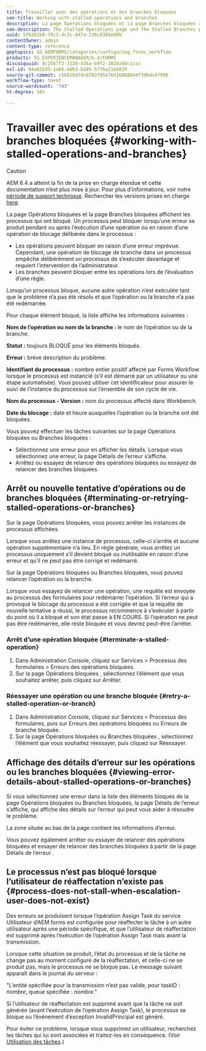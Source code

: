 ```yaml
---
title: Travailler avec des opérations et des branches bloquées
seo-title: Working with stalled operations and branches
description: La page Opérations bloquées et la page Branches bloquées affichent les processus qui ont bloqué.
seo-description: The Stalled Operations page and the Stalled Branches page show the processes that have stalled.
uuid: 5f6202b0-79c2-4c3c-847a-236c0366e60b
contentOwner: admin
content-type: reference
geptopics: SG_AEMFORMS/categories/configuring_forms_workflow
products: SG_EXPERIENCEMANAGER/6.4/FORMS
discoiquuid: 8c2567f3-7220-436a-b9f2-2824a98c1ccc
exl-id: 04a832d5-1ab5-4db3-b185-57fba21eb839
source-git-commit: c5b816d74c6f02f85476d16868844f39b4c47996
workflow-type: tm+mt
source-wordcount: '743'
ht-degree: 16%

---
```


# Travailler avec des opérations et des branches bloquées {#working-with-stalled-operations-and-branches}

>[!CAUTION]
>
>AEM 6.4 a atteint la fin de la prise en charge étendue et cette documentation n’est plus mise à jour. Pour plus d’informations, voir notre [période de support technique](https://helpx.adobe.com/fr/support/programs/eol-matrix.html). Rechercher les versions prises en charge [here](https://experienceleague.adobe.com/docs/?lang=fr).

La page Opérations bloquées et la page Branches bloquées affichent les processus qui ont bloqué. Un processus peut bloquer lorsqu’une erreur se produit pendant ou après l’exécution d’une opération ou en raison d’une opération de blocage délibérée dans le processus :

* Les opérations peuvent bloquer en raison d’une erreur imprévue. Cependant, une opération de blocage de branche dans un processus empêche délibérément un processus de s’exécuter davantage et requiert l’intervention de l’administrateur.
* Les branches peuvent bloquer entre les opérations lors de l’évaluation d’une règle.

Lorsqu’un processus bloque, aucune autre opération n’est exécutée tant que le problème n’a pas été résolu et que l’opération ou la branche n’a pas été redémarrée.

Pour chaque élément bloqué, la liste affiche les informations suivantes :

**Nom de l’opération ou nom de la branche :** le nom de l’opération ou de la branche.

**Statut :** toujours BLOQUÉ pour les éléments bloqués.

**Erreur :** brève description du problème.

**Identifiant du processus :** nombre entier positif affecté par Forms Workflow lorsque le processus est instancié (s’il est démarré par un utilisateur ou une étape automatisée). Vous pouvez utiliser cet identificateur pour assurer le suivi de l’instance du processus sur l’ensemble de son cycle de vie.

**Nom du processus - Version :** nom du processus affecté dans Workbench.

**Date du blocage :** date et heure auxquelles l’opération ou la branche ont été bloquées.

Vous pouvez effectuer les tâches suivantes sur la page Opérations bloquées ou Branches bloquées :

* Sélectionnez une erreur pour en afficher les détails. Lorsque vous sélectionnez une erreur, la page Détails de l’erreur s’affiche.
* Arrêtez ou essayez de relancer des opérations bloquées ou essayez de relancer des branches bloquées.

## Arrêt ou nouvelle tentative d’opérations ou de branches bloquées {#terminating-or-retrying-stalled-operations-or-branches}

Sur la page Opérations bloquées, vous pouvez arrêter les instances de processus affichées.

Lorsque vous arrêtez une instance de processus, celle-ci s’arrête et aucune opération supplémentaire n’a lieu. En règle générale, vous arrêtez un processus uniquement s’il devient bloqué ou inutilisable en raison d’une erreur et qu’il ne peut pas être corrigé et redémarré.

Sur la page Opérations bloquées ou Branches bloquées, vous pouvez relancer l’opération ou la branche.

Lorsque vous essayez de relancer une opération, une requête est envoyée au processus des formulaires pour redémarrer l’opération. Si l’erreur qui a provoqué le blocage du processus a été corrigée et que la requête de nouvelle tentative a réussi, le processus recommence à s’exécuter à partir du point où il a bloqué et son état passe à EN COURS. Si l’opération ne peut pas être redémarrée, elle reste bloquée et vous devrez peut-être l’arrêter.

### Arrêt d’une opération bloquée {#terminate-a-stalled-operation}

1. Dans Administration Console, cliquez sur Services > Processus des formulaires > Erreurs des opérations bloquées.
1. Sur la page Opérations bloquées , sélectionnez l’élément que vous souhaitez arrêter, puis cliquez sur Arrêter.

### Réessayer une opération ou une branche bloquée {#retry-a-stalled-operation-or-branch}

1. Dans Administration Console, cliquez sur Services > Processus des formulaires, puis sur Erreurs des opérations bloquées ou Erreurs de branche bloquée.
1. Sur la page Opérations bloquées ou Branches bloquées , sélectionnez l’élément que vous souhaitez réessayer, puis cliquez sur Réessayer.

## Affichage des détails d’erreur sur les opérations ou les branches bloquées {#viewing-error-details-about-stalled-operations-or-branches}

Si vous sélectionnez une erreur dans la liste des éléments bloqués de la page Opérations bloquées ou Branches bloquées, la page Détails de l’erreur s’affiche, qui affiche des détails sur l’erreur qui peut vous aider à résoudre le problème.

La zone située au bas de la page contient les informations d’erreur.

Vous pouvez également arrêter ou essayer de relancer des opérations bloquées et essayer de relancer des branches bloquées à partir de la page Détails de l’erreur .

## Le processus n’est pas bloqué lorsque l’utilisateur de réaffectation n’existe pas {#process-does-not-stall-when-escalation-user-does-not-exist}

Des erreurs se produisent lorsque l’opération Assign Task du service Utilisateur d’AEM forms est configurée pour réaffecter la tâche à un autre utilisateur après une période spécifique, et que l’utilisateur de réaffectation est supprimé après l’exécution de l’opération Assign Task mais avant la transmission.

Lorsque cette situation se produit, l’état du processus et de la tâche ne change pas au moment configuré de la réaffectation, et celle-ci ne se produit pas, mais le processus ne se bloque pas. Le message suivant apparaît dans le journal du serveur :

&quot;L’entité spécifiée pour la transmission n’est pas valide, pour taskID : *nombre*, queue spécifiée : *nombre*.&quot;

Si l’utilisateur de réaffectation est supprimé avant que la tâche ne soit générée (avant l’exécution de l’opération Assign Task), le processus se bloque ou l’événement d’exception InvalidPrincipal est généré.

Pour éviter ce problème, lorsque vous supprimez un utilisateur, recherchez les tâches qui lui sont associées et traitez-les en conséquence. (Voir [Utilisation des tâches](/help/forms/using/admin-help/tasks.md#working-with-tasks).)
